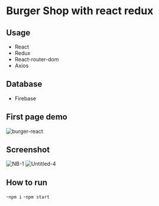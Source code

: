 # Burger Shop with react redux

## Usage
- React
- Redux
- React-router-dom
- Axios

## Database
- Firebase

## First page demo
![burger-react](https://user-images.githubusercontent.com/58458593/118779246-ad851d80-b8ac-11eb-8e50-4c65ca4976bd.gif)

## Screenshot
![NB-1](https://user-images.githubusercontent.com/58458593/118780462-e4a7fe80-b8ad-11eb-8049-cd9cf3b9b0f0.png)
![Untitled-4](https://user-images.githubusercontent.com/58458593/118780517-f25d8400-b8ad-11eb-95b7-f454738aa52b.png)
## How to run
-`npm i`
-`npm start`
